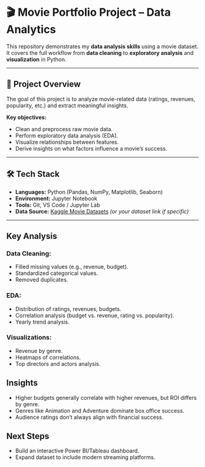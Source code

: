 # 🎬 Movie Portfolio Project – Data Analytics

This repository demonstrates my **data analysis skills** using a movie dataset. It covers the full workflow from **data cleaning** to **exploratory analysis** and **visualization** in Python.  

---

## 📌 Project Overview
The goal of this project is to analyze movie-related data (ratings, revenues, popularity, etc.) and extract meaningful insights.  

**Key objectives:**
- Clean and preprocess raw movie data.
- Perform exploratory data analysis (EDA).
- Visualize relationships between features.
- Derive insights on what factors influence a movie’s success.

---

## 🛠️ Tech Stack
- **Languages:** Python (Pandas, NumPy, Matplotlib, Seaborn)
- **Environment:** Jupyter Notebook
- **Tools:** Git, VS Code / Jupyter Lab
- **Data Source:** [Kaggle Movie Datasets](https://www.kaggle.com/datasets) *(or your dataset link if specific)*

---

## Key Analysis
### **Data Cleaning:** 
- Filled missing values (e.g., revenue, budget).
- Standardized categorical values.
- Removed duplicates.
### **EDA:** 
- Distribution of ratings, revenues, budgets.
- Correlation analysis (budget vs. revenue, rating vs. popularity).
- Yearly trend analysis.
### **Visualizations:** 
- Revenue by genre.
- Heatmaps of correlations.
- Top directors and actors analysis.

## Insights
- Higher budgets generally correlate with higher revenues, but ROI differs by genre.
- Genres like Animation and Adventure dominate box office success.
- Audience ratings don’t always align with financial success.

## Next Steps
- Build an interactive Power BI/Tableau dashboard.
- Expand dataset to include modern streaming platforms.

